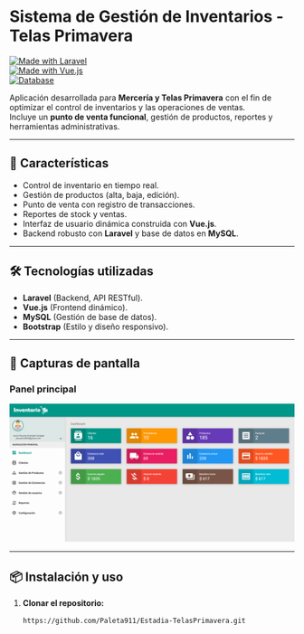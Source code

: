 # Sistema de Gestión de Inventarios - Telas Primavera  
[![Made with Laravel](https://img.shields.io/badge/Made%20with-Laravel-FF2D20?logo=laravel&logoColor=white)](https://laravel.com/)  
[![Made with Vue.js](https://img.shields.io/badge/Made%20with-Vue.js-42B883?logo=vue.js&logoColor=white)](https://vuejs.org/)  
[![Database](https://img.shields.io/badge/Database-MySQL-4479A1?logo=mysql&logoColor=white)](https://www.mysql.com/)  

Aplicación desarrollada para **Mercería y Telas Primavera** con el fin de optimizar el control de inventarios y las operaciones de ventas.  
Incluye un **punto de venta funcional**, gestión de productos, reportes y herramientas administrativas.  

---

## 🚀 Características  
- Control de inventario en tiempo real.  
- Gestión de productos (alta, baja, edición).  
- Punto de venta con registro de transacciones.  
- Reportes de stock y ventas.  
- Interfaz de usuario dinámica construida con **Vue.js**.  
- Backend robusto con **Laravel** y base de datos en **MySQL**.  

---

## 🛠️ Tecnologías utilizadas  
- **Laravel** (Backend, API RESTful).  
- **Vue.js** (Frontend dinámico).  
- **MySQL** (Gestión de base de datos).  
- **Bootstrap** (Estilo y diseño responsivo).  

---

## 📸 Capturas de pantalla  

### Panel principal  
![Panel principal](./screenshots/dashboard.png)  



---

## 📦 Instalación y uso  

1. **Clonar el repositorio:**  
   ```bash
   https://github.com/Paleta911/Estadia-TelasPrimavera.git



